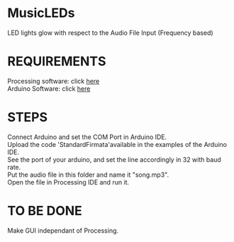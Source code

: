 # MusicLEDs
LED lights glow with respect to the Audio File Input (Frequency based)

# REQUIREMENTS

Processing software: click
[here](https://processing.org/download/)<br />
Arduino Software: click
[here](https://www.arduino.cc/en/Main/Software)<br />

# STEPS

Connect Arduino and set the COM Port in Arduino IDE.<br />
Upload the code 'StandardFirmata'available in the examples of the Arduino IDE.<br />
See the port of your arduino, and set the line accordingly in 32 with baud rate.<br />
Put the audio file in this folder and name it "song.mp3".<br />
Open the file in Processing IDE and run it.<br />


# TO BE DONE

Make GUI independant of Processing.
